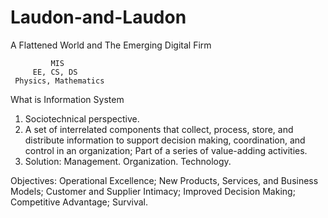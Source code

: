 # Laudon-and-Laudon
A Flattened World and The Emerging Digital Firm

             MIS
         EE, CS, DS
     Physics, Mathematics

What is Information System
1. Sociotechnical perspective.
2. A set of interrelated components that collect, process, store, and distribute information to support decision making, coordination, and control in an organization; Part of a series of value-adding activities.
3. Solution: Management. Organization. Technology.

Objectives: Operational Excellence; New Products, Services, and Business Models; Customer and Supplier Intimacy; Improved Decision Making; Competitive Advantage; Survival.

